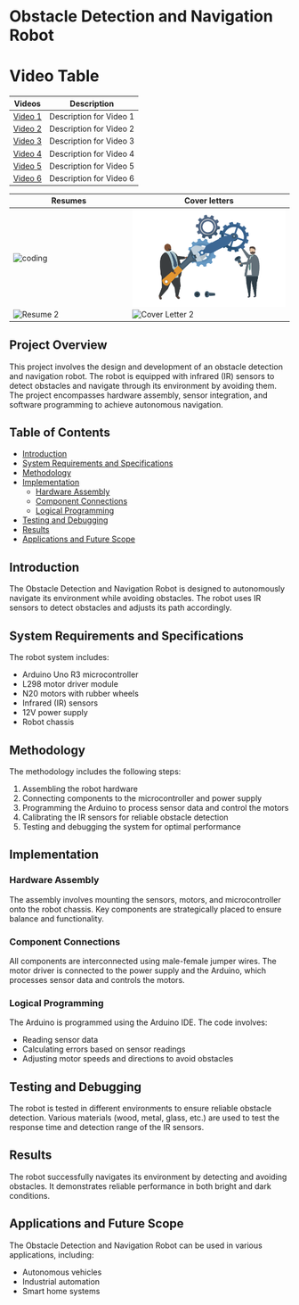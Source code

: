 # Obstacle Detection and Navigation Robot
# Video Table

| Videos   | Description   |
|----------|---------------|
| [Video 1]() | Description for Video 1 |
| [Video 2]() | Description for Video 2 |
| [Video 3]() | Description for Video 3 |
| [Video 4]() | Description for Video 4 |
| [Video 5]() | Description for Video 5 |
| [Video 6]() | Description for Video 6 |



| Resumes | Cover letters |
| --- | --- |
| <img align="right" alt="coding" width="200" hight="400" src="https://github.com/user-attachments/assets/15fdfe8a-6985-4155-a2f2-1ba09856e008">| <img align="right" alt="coding" width="400" src="https://github.com/tejascw/Asset-/blob/main/mechanical%20engineer.gif"> |
| ![Resume 2](assets/images/resume2.png) | ![Cover Letter 2](assets/images/coverletter2.png)|

## Project Overview

This project involves the design and development of an obstacle detection and navigation robot. The robot is equipped with infrared (IR) sensors to detect obstacles and navigate through its environment by avoiding them. The project encompasses hardware assembly, sensor integration, and software programming to achieve autonomous navigation.

## Table of Contents

- [Introduction](notion://www.notion.so/Rough-Work-65d1028c62dc474b89b225765077fc3d?pvs=94#introduction)
- [System Requirements and Specifications](notion://www.notion.so/Rough-Work-65d1028c62dc474b89b225765077fc3d?pvs=94#system-requirements-and-specifications)
- [Methodology](notion://www.notion.so/Rough-Work-65d1028c62dc474b89b225765077fc3d?pvs=94#methodology)
- [Implementation](notion://www.notion.so/Rough-Work-65d1028c62dc474b89b225765077fc3d?pvs=94#implementation)
    - [Hardware Assembly](notion://www.notion.so/Rough-Work-65d1028c62dc474b89b225765077fc3d?pvs=94#hardware-assembly)
    - [Component Connections](notion://www.notion.so/Rough-Work-65d1028c62dc474b89b225765077fc3d?pvs=94#component-connections)
    - [Logical Programming](notion://www.notion.so/Rough-Work-65d1028c62dc474b89b225765077fc3d?pvs=94#logical-programming)
- [Testing and Debugging](notion://www.notion.so/Rough-Work-65d1028c62dc474b89b225765077fc3d?pvs=94#testing-and-debugging)
- [Results](notion://www.notion.so/Rough-Work-65d1028c62dc474b89b225765077fc3d?pvs=94#results)
- [Applications and Future Scope](notion://www.notion.so/Rough-Work-65d1028c62dc474b89b225765077fc3d?pvs=94#applications-and-future-scope)

## Introduction

The Obstacle Detection and Navigation Robot is designed to autonomously navigate its environment while avoiding obstacles. The robot uses IR sensors to detect obstacles and adjusts its path accordingly.

## System Requirements and Specifications

The robot system includes:

- Arduino Uno R3 microcontroller
- L298 motor driver module
- N20 motors with rubber wheels
- Infrared (IR) sensors
- 12V power supply
- Robot chassis

## Methodology

The methodology includes the following steps:

1. Assembling the robot hardware
2. Connecting components to the microcontroller and power supply
3. Programming the Arduino to process sensor data and control the motors
4. Calibrating the IR sensors for reliable obstacle detection
5. Testing and debugging the system for optimal performance

## Implementation

### Hardware Assembly

The assembly involves mounting the sensors, motors, and microcontroller onto the robot chassis. Key components are strategically placed to ensure balance and functionality.

### Component Connections

All components are interconnected using male-female jumper wires. The motor driver is connected to the power supply and the Arduino, which processes sensor data and controls the motors.

### Logical Programming

The Arduino is programmed using the Arduino IDE. The code involves:

- Reading sensor data
- Calculating errors based on sensor readings
- Adjusting motor speeds and directions to avoid obstacles

## Testing and Debugging

The robot is tested in different environments to ensure reliable obstacle detection. Various materials (wood, metal, glass, etc.) are used to test the response time and detection range of the IR sensors.

## Results

The robot successfully navigates its environment by detecting and avoiding obstacles. It demonstrates reliable performance in both bright and dark conditions.

## Applications and Future Scope

The Obstacle Detection and Navigation Robot can be used in various applications, including:

- Autonomous vehicles
- Industrial automation
- Smart home systems
